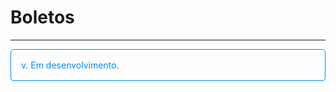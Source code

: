 # Boletos
---
<p style="color: #008AFC; border: 1px solid rgba(0, 138, 252, 1); border-radius:5px; padding: 1rem;">v. Em desenvolvimento.</p>